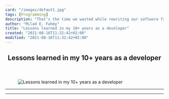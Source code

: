 ```yaml
---
card: "/images/default.jpg"
tags: [Programming]
description: "That’s the time we wasted while rewriting our software from s"
author: "Milad E. Fahmy"
title: "Lessons learned in my 10+ years as a developer"
created: "2021-08-16T11:32:42+02:00"
modified: "2021-08-16T11:32:42+02:00"
---
```

<div class="site-wrapper">
<main id="site-main" class="site-main outer">
<div class="inner">
<article class="post-full post tag-programming tag-coding tag-software-development tag-web-development tag-technology ">
<header class="post-full-header">
<h1 class="post-full-title">Lessons learned in my 10+ years as a developer</h1>
</header>
<figure class="post-full-image">
<picture>
<source media="(max-width: 700px)" sizes="1px" srcset="data:image/gif;base64,R0lGODlhAQABAIAAAAAAAP///yH5BAEAAAAALAAAAAABAAEAAAIBRAA7 1w">
<source media="(min-width: 701px)" sizes="(max-width: 800px) 400px,
(max-width: 1170px) 700px,
1400px" srcset="/news/content/images/size/w300/2019/07/1_6Q3e7_NMGteVQbGbKEZy5g.jpeg 300w,
/news/content/images/size/w600/2019/07/1_6Q3e7_NMGteVQbGbKEZy5g.jpeg 600w,
/news/content/images/size/w1000/2019/07/1_6Q3e7_NMGteVQbGbKEZy5g.jpeg 1000w,
/news/content/images/size/w2000/2019/07/1_6Q3e7_NMGteVQbGbKEZy5g.jpeg 2000w">
<img onerror="this.style.display='none'" src="/news/content/images/size/w2000/2019/07/1_6Q3e7_NMGteVQbGbKEZy5g.jpeg" alt="Lessons learned in my 10+ years as a developer">
</picture>
</figure>
<section class="post-full-content">
<div class="post-content">
</div>
<hr>
<hr>
</section>
</article>
</div>
</main>
</div>
<!-- Google Tag Manager (noscript) -->
<!-- End Google Tag Manager (noscript) -->
